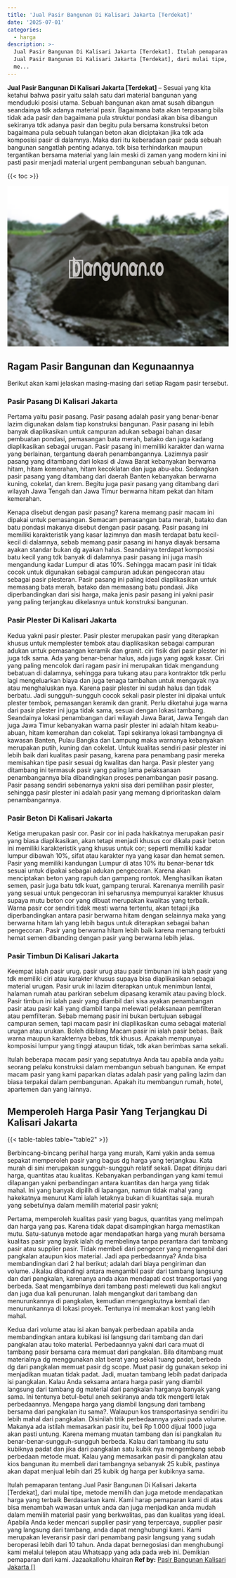 ```yaml
---
title: 'Jual Pasir Bangunan Di Kalisari Jakarta [Terdekat]'
date: '2025-07-01'
categories:
  - harga
description: >-
  Jual Pasir Bangunan Di Kalisari Jakarta [Terdekat]. Itulah pemaparan tentang
  Jual Pasir Bangunan Di Kalisari Jakarta [Terdekat], dari mulai tipe, metode
  me...
---
```


**Jual Pasir Bangunan Di Kalisari Jakarta \[Terdekat\]** – Sesuai yang kita ketahui bahwa pasir yaitu salah satu dari material bangunan yang menduduki posisi utama. Sebuah bangunan akan amat susah dibangun seandainya tdk adanya material pasir. Bagaimana bata akan terpasang bila tidak ada pasir dan bagaimana pula struktur pondasi akan bisa dibangun sekiranya tdk adanya pasir dan begitu pula bersama konstruksi beton bagaimana pula sebuah tulangan beton akan diciptakan jika tdk ada komposisi pasir di dalamnya. Maka dari itu keberadaan pasir pada sebuah bangunan sangatlah penting adanya. tdk bisa terhindarkan maupun tergantikan bersama material yang lain meski di zaman yang modern kini ini pasti pasir menjadi material urgent pembangunan sebuah bangunan.

{{< toc >}}

![Jual Pasir Bangunan Di Kalisari Jakarta [Terdekat]](/images/jual-pasir-bangunan-67.png)

## Ragam Pasir Bangunan dan Kegunaannya

Berikut akan kami jelaskan masing-masing dari setiap Ragam pasir tersebut.

### Pasir Pasang Di Kalisari Jakarta

Pertama yaitu pasir pasang. Pasir pasang adalah pasir yang benar-benar lazim digunakan dalam tiap konstruksi bangunan. Pasir pasang ini lebih banyak diaplikasikan untuk campuran adukan sebagai bahan dasar pembuatan pondasi, pemasangan bata merah, batako dan juga kadang diaplikasikan sebagai urugan. Pasir pasang ini memiliki karakter dan warna yang berlainan, tergantung daerah penambangannya. Lazimnya pasir pasang yang ditambang dari lokasi di Jawa Barat kebanyakan berwarna hitam, hitam kemerahan, hitam kecoklatan dan juga abu-abu. Sedangkan pasir pasang yang ditambang dari daerah Banten kebanyakan berwarna kuning, cokelat, dan krem. Begitu juga pasir pasang yang ditambang dari wilayah Jawa Tengah dan Jawa Timur berwarna hitam pekat dan hitam kemerahan.

Kenapa disebut dengan pasir pasang? karena memang pasir macam ini dipakai untuk pemasangan. Semacam pemasangan bata merah, batako dan batu pondasi makanya disebut dengan pasir pasang. Pasir pasang ini memiliki karakteristik yang kasar lazimnya dan masih terdapat batu kecil-kecil di dalamnya, sebab memang pasir pasang ini hanya diayak bersama ayakan standar bukan dg ayakan halus. Seandainya terdapat komposisi batu kecil yang tdk banyak di dalamnya pasir pasang ini juga masih mengandung kadar Lumpur di atas 10%. Sehingga macam pasir ini tidak cocok untuk digunakan sebagai campuran adukan pengecoran atau sebagai pasir plesteran. Pasir pasang ini paling ideal diaplikasikan untuk memasang bata merah, batako dan memasang batu pondasi. Jika diperbandingkan dari sisi harga, maka jenis pasir pasang ini yakni pasir yang paling terjangkau dikelasnya untuk konstruksi bangunan.

### Pasir Plester Di Kalisari Jakarta

Kedua yakni pasir plester. Pasir plester merupakan pasir yang diterapkan khusus untuk memplester tembok atau diaplikasikan sebagai campuran adukan untuk pemasangan keramik dan granit. ciri fisik dari pasir plester ini juga tdk sama. Ada yang benar-benar halus, ada juga yang agak kasar. Ciri yang paling mencolok dari ragam pasir ini merupakan tidak mengandung bebatuan di dalamnya, sehingga para tukang atau para kontraktor tdk perlu lagi mengeluarkan biaya dan juga tenaga tambahan untuk mengayak nya atau menghaluskan nya. Karena pasir plester ini sudah halus dan tidak berbatu. Jadi sungguh-sungguh cocok sekali pasir plester ini dipakai untuk plester tembok, pemasangan keramik dan granit. Perlu diketahui juga warna dari pasir plester ini juga tidak sama, sesuai dengan lokasi tambang. Seandainya lokasi penambangan dari wilayah Jawa Barat, Jawa Tengah dan juga Jawa Timur kebanyakan warna pasir plester ini adalah hitam keabu-abuan, hitam kemerahan dan cokelat. Tapi sekiranya lokasi tambangnya di kawasan Banten, Pulau Bangka dan Lampung maka warnanya kebanyakan merupakan putih, kuning dan cokelat. Untuk kualitas sendiri pasir plester ini lebih baik dari kualitas pasir pasang, karena para penambang pasir mereka memisahkan tipe pasir sesuai dg kwalitas dan harga. Pasir plester yang ditambang ini termasuk pasir yang paling lama pelaksanaan penambangannya bila dibandingkan proses penambangan pasir pasang. Pasir pasang sendiri sebenarnya yakni sisa dari pemilihan pasir plester, sehingga pasir plester ini adalah pasir yang memang diprioritaskan dalam penambangannya.

### Pasir Beton Di Kalisari Jakarta

Ketiga merupakan pasir cor. Pasir cor ini pada hakikatnya merupakan pasir yang biasa diaplikasikan, akan tetapi menjadi khusus cor dikala pasir beton ini memiliki karakteristik yang khusus untuk cor; seperti memiliki kadar lumpur dibawah 10%, sifat atau karakter nya yang kasar dan hemat semen. Pasir yang memiliki kandungan Lumpur di atas 10% itu benar-benar tdk sesuai untuk dipakai sebagai adukan pengecoran. Karena akan menciptakan beton yang rapuh dan gampang rontok. Menghasilkan ikatan semen, pasir juga batu tdk kuat, gampang terurai. Karenanya memilih pasir yang sesuai untuk pengecoran ini seharusnya mempunyai karakter khusus supaya mutu beton cor yang dibuat merupakan kwalitas yang terbaik. Warna pasir cor sendiri tidak mesti warna tertentu, akan tetapi jika diperbandingkan antara pasir berwarna hitam dengan selainnya maka yang berwarna hitam lah yang lebih bagus untuk diterapkan sebagai bahan pengecoran. Pasir yang berwarna hitam lebih baik karena memang terbukti hemat semen dibanding dengan pasir yang berwarna lebih jelas.

### Pasir Timbun Di Kalisari Jakarta

Keempat ialah pasir urug. pasir urug atau pasir timbunan ini ialah pasir yang tdk memiliki ciri atau karakter khusus supaya bisa diaplikasikan sebagai material urugan. Pasir uruk ini lazim diterapkan untuk menimbun lantai, halaman rumah atau parkiran sebelum dipasang keramik atau paving block. Pasir timbun ini ialah pasir yang diambil dari sisa ayakan penambangan pasir atau pasir kali yang diambil tanpa melewati pelaksanaan pemfilteran atau pemfilteran. Sebab memang pasir ini bukan bertujuan sebagai campuran semen, tapi macam pasir ini diaplikasikan cuma sebagai material urugan atau urukan. Boleh dibilang Macam pasir ini ialah pasir bebas. Baik warna maupun karakternya bebas, tdk khusus. Apakah mempunyai komposisi lumpur yang tinggi ataupun tidak, tdk akan berimbas sama sekali.

Itulah beberapa macam pasir yang sepatutnya Anda tau apabila anda yaitu seorang pelaku konstruksi dalam membangun sebuah bangunan. Ke empat macam pasir yang kami paparkan diatas adalah pasir yang paling lazim dan biasa terpakai dalam pembangunan. Apakah itu membangun rumah, hotel, apartemen dan yang lainnya.

## Memperoleh Harga Pasir Yang Terjangkau Di Kalisari Jakarta

{{< table-tables table="table2" >}}

Berbincang-bincang perihal harga yang murah, Kami yakin anda semua sepakat memperoleh pasir yang bagus dg harga yang terjangkau. Kata murah di sini merupakan sungguh-sungguh relatif sekali. Dapat ditinjau dari harga, quantitas atau kualitas. Kebanyakan perbandingan yang kami temui dilapangan yakni perbandingan antara kuantitas dan harga yang tidak mahal. Ini yang banyak dipilih di lapangan, namun tidak mahal yang hakekatnya menurut Kami ialah letaknya bukan di kuantitas saja. murah yang sebetulnya dalam memilih material pasir yakni;

Pertama, memperoleh kualitas pasir yang bagus, quantitas yang melimpah dan harga yang pas. Karena tidak dapat disampingkan harga memastikan mutu. Satu-satunya metode agar mendapatkan harga yang murah bersama kualitas pasir yang layak ialah dg membelinya tanpa perantara dari tambang pasir atau supplier pasir. Tidak membeli dari pengecer yang mengambil dari pangkalan ataupun kios material. Jadi apa perbedaannya? Anda bisa membandingkan dari 2 hal berikut; adalah dari biaya pengiriman dan volume. Jikalau dibandingi antara mengambil pasir dari tambang langsung dan dari pangkalan, karenanya anda akan mendapati cost transportasi yang berbeda. Saat mengambilnya dari tambang pasti melewati dua kali angkut dan juga dua kali penurunan. Ialah mengangkut dari tambang dan menurunkannya di pangkalan, kemudian mengangkutnya kembali dan menurunkannya di lokasi proyek. Tentunya ini memakan kost yang lebih mahal.

Kedua dari volume atau isi akan banyak perbedaan apabila anda membandingkan antara kubikasi isi langsung dari tambang dan dari pangkalan atau toko material. Perbedaannya yakni dari cara muat di tambang pasir bersama cara memuat dari pangkalan. Bila ditambang muat materialnya dg menggunakan alat berat yang sekali tuang padat, berbeda dg dari pangkalan memuat pasir dg scope. Muat pasir dg gunakan sekop ini menjadikan muatan tidak padat. Jadi, muatan tambang lebih padat daripada isi pangkalan. Kalau Anda seksama antara harga pasir yang diambil langsung dari tambang dg material dari pangkalan harganya banyak yang sama. Ini tentunya betul-betul aneh sekiranya anda tdk mengerti letak perbedaannya. Mengapa harga yang diambil langsung dari tambang bersama dari pangkalan itu sama?. Walaupun kos transportasinya sendiri itu lebih mahal dari pangkalan. Disinilah titik perbedaannya yakni pada volume. Makanya ada istilah memasarkan pasir itu, beli Rp 1.000 dijual 1000 juga akan pasti untung. Karena memang muatan tambang dan isi pangkalan itu benar-benar-sungguh-sungguh berbeda. Kalau dari tambang itu satu kubiknya padat dan jika dari pangkalan satu kubik nya mengembang sebab perbedaan metode muat. Kalau yang memasarkan pasir di pangkalan atau kios bangunan itu membeli dari tambangnya sebanyak 25 kubik, pastinya akan dapat menjual lebih dari 25 kubik dg harga per kubiknya sama.

Itulah pemaparan tentang Jual Pasir Bangunan Di Kalisari Jakarta \[Terdekat\], dari mulai tipe, metode memilih dan juga metode mendapatkan harga yang terbaik Berdasarkan kami. Kami harap pemaparan kami di atas bisa menambah wawasan untuk anda dan juga menjadikan anda mudah dalam memilih material pasir yang berkwalitas, pas dan kualitas yang ideal. Apabila Anda keder mencari supplier pasir yang terpercaya, supplier pasir yang langsung dari tambang, anda dapat menghubungi kami. Kami merupakan leveransir pasir dari penambang pasir langsung yang sudah beroperasi lebih dari 10 tahun. Anda dapat bernegosiasi dan menghubungi kami melalui telepon atau Whatsapp yang ada pada web ini. Demikian pemaparan dari kami. Jazaakallohu khairan
**Ref by:** [Pasir Bangunan Kalisari Jakarta []](https://id.wikipedia.org/wiki/Pasir)
